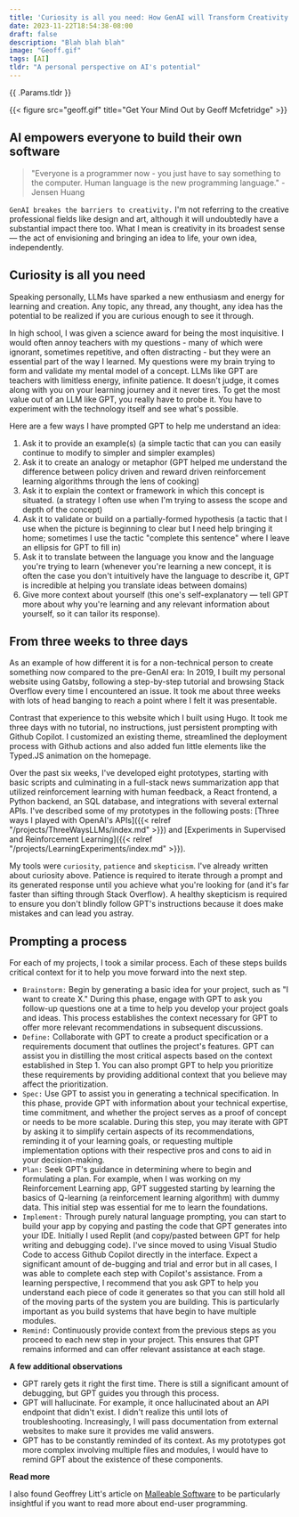 ```yaml
---
title: 'Curiosity is all you need: How GenAI will Transform Creativity'
date: 2023-11-22T18:54:38-08:00
draft: false
description: "Blah blah blah"
image: "Geoff.gif"
tags: [AI]
tldr: "A personal perspective on AI's potential"
---
```


<div class="tldr">
    {{ .Params.tldr }}
</div>

{{< figure src="geoff.gif" title="Get Your Mind Out by Geoff Mcfetridge" >}}

## AI empowers everyone to build their own software

> "Everyone is a programmer now - you just have to say something to the computer. Human language is the new programming language." - Jensen Huang 

`GenAI breakes the barriers to creativity.` I'm not referring to the creative professional 
fields like design and art, although it will undoubtedly have a substantial impact there too. What I mean is creativity in its broadest sense — the act of envisioning and bringing an idea to life, your own idea, independently. 

## Curiosity is all you need

Speaking personally, LLMs have sparked a new enthusiasm and energy for learning and creation. Any topic, any thread, any thought, any idea has the potential to be realized if you are curious enough to see it through. 

In high school, I was given a science award for being the most inquisitive. I would often annoy teachers with my questions - many of which were ignorant, sometimes repetitive, and often distracting - but they were an essential part of the way I learned. My questions were my brain trying to form and validate my mental model of a concept. LLMs like GPT are teachers with limitless energy, infinite patience. It doesn't judge, it comes along with you on your learning journey and it never tires. To get the most value out of an LLM like GPT, you really have to probe it. You have to experiment with the technology itself and see what's possible.

Here are a few ways I have prompted GPT to help me understand an idea: 
1. Ask it to provide an example(s) (a simple tactic that can you can easily continue to modify to simpler and simpler examples)
2. Ask it to create an analogy or metaphor (GPT helped me understand the difference between policy driven and reward driven reinforcement learning algorithms through the lens of cooking)
3. Ask it to explain the context or framework in which this concept is situated. (a strategy I often use when I'm trying to assess the scope and depth of the concept)
4. Ask it to validate or build on a partially-formed hypothesis (a tactic that I use when the picture is beginning to clear but I need help bringing it home; sometimes I use the tactic "complete this sentence" where I leave an ellipsis for GPT to fill in)
5. Ask it to translate between the language you know and the language you're trying to learn (whenever you're learning a new concept, it is often the case you don't intuitively have the language to describe it, GPT is incredible at helping you translate ideas between domains)
6. Give more context about yourself (this one's self-explanatory — tell GPT more about why you're learning and any relevant information about yourself, so it can tailor its response).

## From three weeks to three days

As an example of how different it is for a non-technical person to create something now compared to the pre-GenAI era: In 2019, I built my personal website using Gatsby, following a step-by-step tutorial and browsing Stack Overflow every time I encountered an issue. It took me about three weeks with lots of head banging to reach a point where I felt it was presentable.

Contrast that experience to this website which I built using Hugo. It took me three days with no tutorial, no instructions, just persistent prompting with Github Copilot. I customized an existing theme, streamlined the deployment process with Github actions and also added fun little elements like the Typed.JS animation on the homepage. 

Over the past six weeks, I've developed eight prototypes, starting with basic scripts and culminating in a full-stack news summarization app that utilized reinforcement learning with human feedback, a React frontend, a Python backend, an SQL database, and integrations with several external APIs. I've described some of my prototypes in the following posts: [Three ways I played with OpenAI's APIs]({{< relref "/projects/ThreeWaysLLMs/index.md" >}}) and [Experiments in Supervised and Reinforcement Learning]({{< relref "/projects/LearningExperiments/index.md" >}}). 

My tools were `curiosity`, `patience` and `skepticism`. I've already written about curiosity above. Patience is required to iterate through a prompt and its generated response until you achieve what you're looking for (and it's far faster than sifting through Stack Overflow). A healthy skepticism is required to ensure you don't blindly follow GPT's instructions because it does make mistakes and can lead you astray.

## Prompting a process

For each of my projects, I took a similar process. Each of these steps builds critical context for it to help you move forward into the next step.

- `Brainstorm:` Begin by generating a basic idea for your project, such as "I want to create X." During this phase, engage with GPT to ask you follow-up questions one at a time to help you develop your project goals and ideas. This process establishes the context necessary for GPT to offer more relevant recommendations in subsequent discussions.
- `Define:` Collaborate with GPT to create a product specification or a requirements document that outlines the project's features. GPT can assist you in distilling the most critical aspects based on the context established in Step 1. You can also prompt GPT to help you prioritize these requirements by providing additional context that you believe may affect the prioritization.
- `Spec:` Use GPT to assist you in generating a technical specification. In this phase, provide GPT with information about your technical expertise, time commitment, and whether the project serves as a proof of concept or needs to be more scalable. During this step, you may iterate with GPT by asking it to simplify certain aspects of its recommendations, reminding it of your learning goals, or requesting multiple implementation options with their respective pros and cons to aid in your decision-making.
- `Plan:` Seek GPT's guidance in determining where to begin and formulating a plan. For example, when I was working on my Reinforcement Learning app, GPT suggested starting by learning the basics of Q-learning (a reinforcement learning algorithm) with dummy data. This initial step was essential for me to learn the foundations. 
- `Implement:` Through purely natural language prompting, you can start to build your app by copying and pasting the code that GPT generates into your IDE. Initially I used Replit (and copy/pasted between GPT for help writing and debugging code). I've since moved to using Visual Studio Code to access Github Copilot directly in the interface. Expect a significant amount of de-bugging and trial and error but in all cases, I was able to complete each step with Copilot's assistance. From a learning perspective, I recommend that you ask GPT to help you understand each piece of code it generates so that you can still hold all of the moving parts of the system you are building. This is particularly important as you build systems that have begin to have multiple modules.
- `Remind:` Continuously provide context from the previous steps as you proceed to each new step in your project. This ensures that GPT remains informed and can offer relevant assistance at each stage. 

**A few additional observations**
- GPT rarely gets it right the first time. There is still a significant amount of debugging, but GPT guides you through this process. 
- GPT will hallucinate. For example, it once hallucinated about an API endpoint that didn't exist. I didn't realize this until lots of troubleshooting. Increasingly, I will pass documentation from external websites to make sure it provides me valid answers.
- GPT has to be constantly reminded of its context. As my prototypes got more complex involving multiple files and modules, I would have to remind GPT about the existence of these components. 

 **Read more** 

 I also found Geoffrey Litt's article on [Malleable Software](https://www.geoffreylitt.com/2023/03/25/llm-end-user-programming.html) to be particularly insightful if you want to read more about end-user programming.